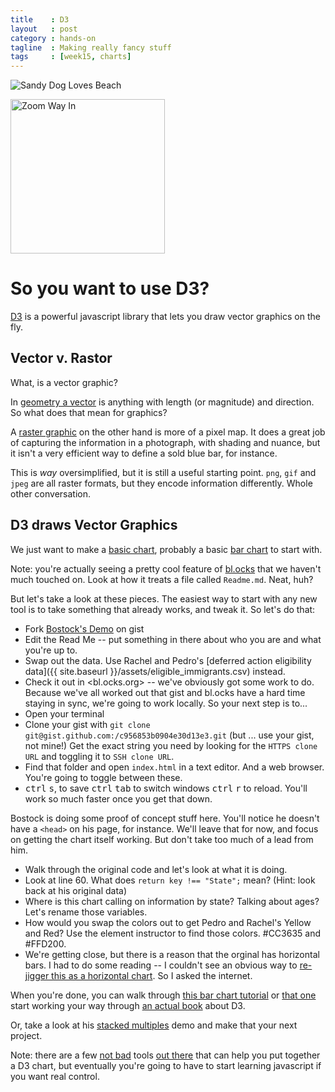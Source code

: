 ```yaml
---
title    : D3
layout   : post
category : hands-on
tagline  : Making really fancy stuff
tags     : [week15, charts]
---
```


<div class="pull-right col-lg-4  col-md-3">

  <img src="{{ site.baseurl }}/assets/sandy_dog.jpg" alt="Sandy Dog Loves Beach" title="This is really just hear to illustrate raster graphics." class="img-responsive" />

  <img src="{{ site.baseurl }}/assets/sandy_dog_zoom.jpg" alt="Zoom Way In" title="Zoomed in, you get pixels." class="img-responsive" width="247" /> </p>

</div>

# So you want to use D3?

[D3](https://github.com/mbostock/d3/wiki/Gallery) is a powerful javascript library that lets you draw vector graphics on the fly.

## Vector v. Rastor

What, is a vector graphic?

In [geometry a vector](https://en.wikipedia.org/wiki/Euclidean_vector) is <span class="hide">anything with length (or magnitude) and direction</span>. So what does that mean for graphics?

A [raster graphic](https://en.wikipedia.org/wiki/Raster_graphics) on the other hand is more of a pixel map. It does a great job of capturing the information in a photograph, with shading and nuance, but it isn't a very efficient way to define a sold blue bar, for instance.

This is *way* oversimplified, but it is still a useful starting point. `png`, `gif` and `jpeg` are all raster formats, but they encode information differently. Whole other conversation.

## D3 draws Vector Graphics

We just want to make a [basic chart](https://github.com/mbostock/d3/wiki/Gallery#basic-charts), probably a basic [bar chart](http://bl.ocks.org/mbostock/3887051) to start with.

Note: you're actually seeing a pretty cool feature of [bl.ocks](http://bl.ocks.org) that we haven't much touched on. Look at how it treats a file called `Readme.md`. Neat, huh?

But let's take a look at these pieces. The easiest way to start with any new tool is to take something that already works, and tweak it.  So let's do that:

+ Fork [Bostock's Demo](https://gist.github.com/mbostock/3887051) on gist
+ Edit the Read Me -- put something in there about who you are and what you're up to.
+ Swap out the data. Use Rachel and Pedro's [deferred action eligibility data]({{ site.baseurl }}/assets/eligible_immigrants.csv) instead.
+ Check it out in <bl.ocks.org> -- we've obviously got some work to do. Because we've all worked out that gist and bl.ocks have a hard time staying in sync, we're going to work locally. So your next step is to...
+ Open your terminal
+ Clone your gist with `git clone git@gist.github.com:/c956853b0904e30d13e3.git` (but ... use your gist, not mine!) Get the exact string you need by looking for the `HTTPS clone URL` and toggling it to `SSH clone URL`.
+ Find that folder and open `index.html` in a text editor. And a web browser. You're going to toggle between these.
+ <kbd>ctrl</kbd> <kbd>s</kbd>, to save <kbd>ctrl</kbd> <kbd>tab</kbd> to switch windows  <kbd>ctrl</kbd> <kbd>r</kbd> to reload. You'll work so much faster once you get that down.

Bostock is doing some proof of concept stuff here. You'll notice he doesn't have a `<head>` on his page, for instance. We'll leave that for now, and focus on getting the chart itself working. But don't take too much of a lead from him.

+ Walk through the original code and let's look at what it is doing.
+ Look at line 60. What does `return key !== "State";` mean? (Hint: look back at his original data)
+ Where is this chart calling on information by state? Talking about ages? Let's rename those variables.
+ How would you swap the colors out to get Pedro and Rachel's Yellow and Red? Use the element instructor to find those colors. <span class="hide">#CC3635 and #FFD200</span>.
+ We're getting close, but there is a reason that the orginal has horizontal bars. I had to do some reading -- I couldn't see an obvious way to [re-jigger this as a horizontal chart](http://stackoverflow.com/questions/16202721/d3js-change-vertical-bar-chart-to-horizontal-bar-chart). So I asked the internet. 

When you're done, you can walk through [this bar chart tutorial](http://www.d3noob.org/2014/02/making-bar-chart-in-d3js.html) or [that one](http://hdnrnzk.me/2012/07/04/creating-a-bar-graph-using-d3js/) start working your way through [an actual book](https://leanpub.com/D3-Tips-and-Tricks/read) about D3.

Or, take a look at his [stacked multiples](http://bl.ocks.org/mbostock/4679202) demo and make that your next project.

Note: there are a few [not bad](http://www.d3-generator.com/) tools [out there](http://phrogz.net/JS/d3-playground/#BlankDefault) that can help you put together a D3 chart, but eventually you're going to have to start learning javascript if you want real control.
